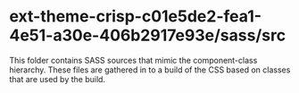# ext-theme-crisp-c01e5de2-fea1-4e51-a30e-406b2917e93e/sass/src

This folder contains SASS sources that mimic the component-class hierarchy. These files
are gathered in to a build of the CSS based on classes that are used by the build.
